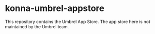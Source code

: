 # konna-umbrel-appstore
This repository contains the Umbrel App Store. The app store here is not maintained by the Umbrel team. 
